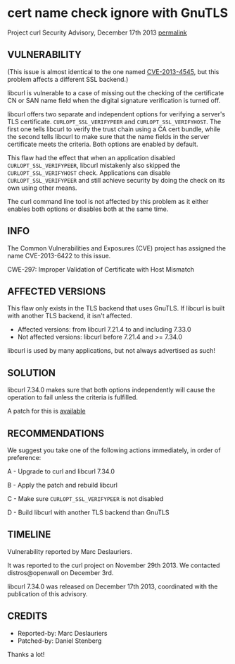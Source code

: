 cert name check ignore with GnuTLS
==================================

Project curl Security Advisory, December 17th 2013
[permalink](https://curl.se/docs/CVE-2013-6422.html)

VULNERABILITY
-------------

  (This issue is almost identical to the one named
  [CVE-2013-4545](CVE-2013-4545.html), but this problem affects a different SSL
  backend.)

  libcurl is vulnerable to a case of missing out the checking of the
  certificate CN or SAN name field when the digital signature verification is
  turned off.

  libcurl offers two separate and independent options for verifying a server's
  TLS certificate. `CURLOPT_SSL_VERIFYPEER` and `CURLOPT_SSL_VERIFYHOST`. The
  first one tells libcurl to verify the trust chain using a CA cert bundle,
  while the second tells libcurl to make sure that the name fields in the
  server certificate meets the criteria. Both options are enabled by default.

  This flaw had the effect that when an application disabled
  `CURLOPT_SSL_VERIFYPEER`, libcurl mistakenly also skipped the
  `CURLOPT_SSL_VERIFYHOST` check. Applications can disable
  `CURLOPT_SSL_VERIFYPEER` and still achieve security by doing the check on
  its own using other means.

  The curl command line tool is not affected by this problem as it either
  enables both options or disables both at the same time.

INFO
----

  The Common Vulnerabilities and Exposures (CVE) project has assigned the name
  CVE-2013-6422 to this issue.

  CWE-297: Improper Validation of Certificate with Host Mismatch

AFFECTED VERSIONS
-----------------

This flaw only exists in the TLS backend that uses GnuTLS. If libcurl is built
with another TLS backend, it isn't affected.

- Affected versions: from libcurl 7.21.4 to and including 7.33.0
- Not affected versions: libcurl before 7.21.4 and >= 7.34.0

libcurl is used by many applications, but not always advertised as such!

SOLUTION
--------

  libcurl 7.34.0 makes sure that both options independently will cause the
  operation to fail unless the criteria is fulfilled.

  A patch for this is [available](https://curl.se/cve-2013-6422.patch)

RECOMMENDATIONS
---------------

  We suggest you take one of the following actions immediately, in order of
  preference:

  A - Upgrade to curl and libcurl 7.34.0

  B - Apply the patch and rebuild libcurl

  C - Make sure `CURLOPT_SSL_VERIFYPEER` is not disabled

  D - Build libcurl with another TLS backend than GnuTLS

TIMELINE
---------

  Vulnerability reported by Marc Deslauriers.

  It was reported to the curl project on November 29th 2013. We contacted
  distros@openwall on December 3rd.

  libcurl 7.34.0 was released on December 17th 2013, coordinated with the
  publication of this advisory.

CREDITS
-------

- Reported-by: Marc Deslauriers
- Patched-by: Daniel Stenberg

Thanks a lot!
